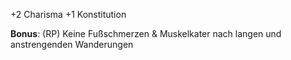 
+2 Charisma
+1 Konstitution

**Bonus**:
(RP) Keine Fußschmerzen & Muskelkater nach langen und anstrengenden Wanderungen